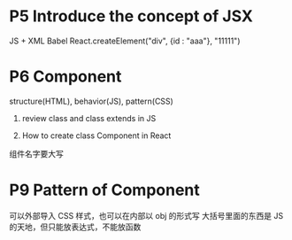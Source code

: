 # P5 Introduce the concept of JSX

JS + XML
Babel
React.createElement("div", {id : "aaa"}, "11111")

# P6 Component

structure(HTML), behavior(JS), pattern(CSS)

1. review class and class extends in JS

2. How to create class Component in React

组件名字要大写

# P9 Pattern of Component

可以外部导入 CSS 样式，也可以在内部以 obj 的形式写
大括号里面的东西是 JS 的天地，但只能放表达式，不能放函数

